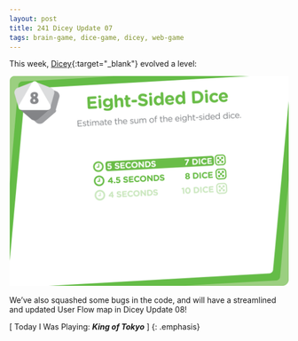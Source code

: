 ```yaml
---
layout: post
title: 241 Dicey Update 07
tags: brain-game, dice-game, dicey, web-game
---
```

This week, [Dicey](http://sandcastle.co/dicey){:target="_blank"} evolved a level:

![diceyUI07](/img/games/241_Dicey_Update_07.png "Dicey Update 07")

We’ve also squashed some bugs in the code, and will have a streamlined and updated User Flow map in Dicey Update 08!

[ Today I Was Playing: ***King of Tokyo*** ]
{: .emphasis}

